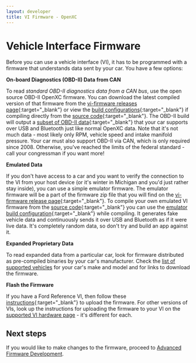 ```yaml
---
layout: developer
title: VI Firmware - OpenXC
---
```


<div class="page-header">
    <h1>Vehicle Interface Firmware</h1>
</div>

Before you can use a vehicle interface (VI), it has to be programmed with a
firmware that understands data sent by your car. You have a few options:

**On-board Diagnostics (OBD-II) Data from CAN**

To read *standard OBD-II diagnostics data from a CAN bus*, use the open source
OBD-II OpenXC firmware. You can download the latest compiled  version of that
firmware from the [vi-firmware releases
page](https://github.com/openxc/vi-firmware/releases){:target="_blank"} or view the [build configurations](http://vi-firmware.openxcplatform.com/en/master/compile/example-builds.html?highlight=translated%20obd2#default-build){:target="_blank"} if compiling directly from the [source code](https://github.com/openxc/vi-firmware){:target="_blank"}. The OBD-II build will output a [subset of OBD-II data](https://github.com/openxc/vi-firmware/blob/next/src/obd2.cpp#L41){:target="_blank"} that
your car supports over USB and Bluetooth just like normal OpenXC data. Note that
it's not much data - most likely only RPM, vehicle speed and intake manifold
pressure. Your car must also support OBD-II via CAN, which is only required
since 2008. Otherwise, you've reached the limits of the federal standard - call
your congressman if you want more!

**Emulated Data**

If you don't have access to a car and you want to verify the connection to the
VI from your host device (or it's winter in Michigan and you'd just rather stay
inside), you can use a simple emulator firmware. The emulator firmware will be a part of the firmware zip file that you will find on the [vi-firmware release page](https://github.com/openxc/vi-firmware/releases){:target="_blank"}. To compile your own emulated VI firmware from the [source code](https://github.com/openxc/vi-firmware){:target="_blank"} you can use the [emulator build configuration](http://vi-firmware.openxcplatform.com/en/master/compile/example-builds.html?highlight=translated%20obd2#emulated-data-build){:target="_blank"} while compiling. It generates
fake vehicle data and continuously sends it over USB and Bluetooth as if it were
live data. It's completely random data, so don't try and build an app against
it.

**Expanded Proprietary Data**

To read expanded data from a particular car, look for firmware distributed as
pre-compiled binaries by your car's manufacturer. Check the [list of supported
vehicles](http://openxcplatform.com/hardware/vehicles.html) for your car's make and model and for links
to download the firmware.

**Flash the Firmware**

If you have a Ford Reference VI, then follow these [instructions](http://vi.openxcplatform.com/firmware/programming/usb.html){:target="_blank"} to upload the firmware. For other versions of VIs, look up the instructions for uploading the
firmware to your VI on the [supported VI hardware
page](/vehicle-interface/hardware.html) - it's different for each.


<div class="page-header">
    <h2>Next steps</h2>
</div>

If you would like to make changes to the firmware, proceed to [Advanced Firmware Development](/firmware/advanced-intro.html).
